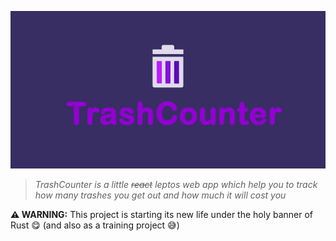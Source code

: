 <p align="center">
  <a href="https://darkonion0.github.io/TrashCounter/">
    <img src="./images/trashcounterBanner.jpg" />
  </a>
</p>

> _TrashCounter is a little ~~react~~ leptos web app which help you to track how many trashes you get out and how much it will cost you_

**⚠️ WARNING:** This project is starting its new life under the holy banner of Rust 😋 (and also as a training project 😅)

